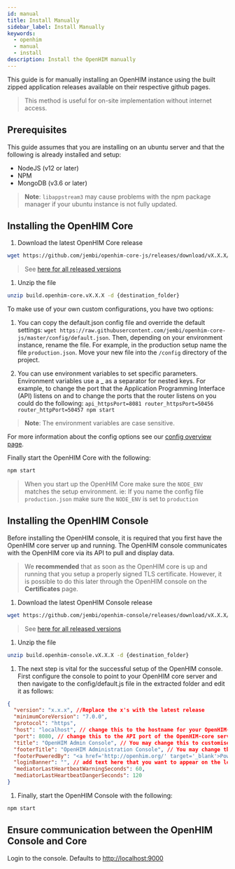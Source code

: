 ```yaml
---
id: manual
title: Install Manually
sidebar_label: Install Manually
keywords:
  - openhim
  - manual
  - install
description: Install the OpenHIM manually
---
```


This guide is for manually installing an OpenHIM instance using the built zipped application releases available on their respective github pages.

> This method is useful for on-site implementation without internet access.

## Prerequisites

This guide assumes that you are installing on an ubuntu server and that the following is already installed and setup:

- NodeJS (v12 or later)
- NPM
- MongoDB (v3.6 or later)

> **Note**: `libappstream3` may cause problems with the npm package manager if your ubuntu instance is not fully updated.

## Installing the OpenHIM Core

1. Download the latest OpenHIM Core release

  ```sh
  wget https://github.com/jembi/openhim-core-js/releases/download/vX.X.X/build.openhim-core.vX.X.X.zip
  ```

  > See [here for all released versions](https://github.com/jembi/openhim-core-js/releases)

1. Unzip the file

  ```sh
  unzip build.openhim-core.vX.X.X -d {destination_folder}
  ```

To make use of your own custom configurations, you have two options:

1. You can copy the default.json config file and override the default settings: `wget https://raw.githubusercontent.com/jembi/openhim-core-js/master/config/default.json`. Then, depending on your environment instance, rename the file. For example, in the production setup name the file `production.json`. Move your new file into the `/config` directory of the project.

1. You can use environment variables to set specific parameters. Environment variables use a \_ as a separator for nested keys. For example, to change the port that the Application Programming Interface (API) listens on and to change the ports that the router listens on you could do the following: `api_httpsPort=8081 router_httpsPort=50456 router_httpPort=50457 npm start`

> **Note**: The environment variables are case sensitive.

For more information about the config options see our [config overview page](../configuration/overview).

Finally start the OpenHIM Core with the following:

```sh
npm start
```

> When you start up the OpenHIM Core make sure the `NODE_ENV` matches the setup environment. ie: If you name the config file `production.json` make sure the `NODE_ENV` is set to `production`

## Installing the OpenHIM Console

Before installing the OpenHIM console, it is required that you first have the OpenHIM core server up and running. The OpenHIM console communicates with the OpenHIM core via its API to pull and display data.

> We **recommended** that as soon as the OpenHIM core is up and running that you setup a properly signed TLS certificate. However, it is possible to do this later through the OpenHIM console on the **Certificates** page.

1. Download the latest OpenHIM Console release

  ```sh
  wget https://github.com/jembi/openhim-console/releases/download/vX.X.X/build.openhim-console.vX.X.X.zip
  ```

  > See [here for all released versions](https://github.com/jembi/openhim-console/releases)

1. Unzip the file

  ```sh
  unzip build.openhim-console.vX.X.X -d {destination_folder}
  ```

1. The next step is vital for the successful setup of the OpenHIM console. First configure the console to point to your OpenHIM core server and then navigate to the config/default.js file in the extracted folder and edit it as follows:

```json
{
  "version": "x.x.x", //Replace the x's with the latest release
  "minimumCoreVersion": "7.0.0",
  "protocol": "https",
  "host": "localhost", // change this to the hostname for your OpenHIM-core server (This hostname _MUST_ be publicly accessible)
  "port": 8080, // change this to the API port of the OpenHIM-core server, default is 8080 (This port _MUST_ be publicly accessible)
  "title": "OpenHIM Admin Console", // You may change this to customise the title of the OpenHIM-console instance
  "footerTitle": "OpenHIM Administration Console", // You may change this to customise the footer of the OpenHIM-console instance
  "footerPoweredBy": "<a href='http://openhim.org/' target='_blank'>Powered by OpenHIM</a>",
  "loginBanner": "", // add text here that you want to appear on the login screen, if any.
  "mediatorLastHeartbeatWarningSeconds": 60,
  "mediatorLastHeartbeatDangerSeconds": 120
}
```

1. Finally, start the OpenHIM Console with the following:

```sh
npm start
```

## Ensure communication between the OpenHIM Console and Core

Login to the console. Defaults to <http://localhost:9000>
